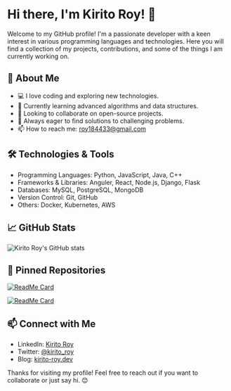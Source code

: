 # Hi there, I'm Kirito Roy! 👋

Welcome to my GitHub profile! I'm a passionate developer with a keen interest in various programming languages and technologies. Here you will find a collection of my projects, contributions, and some of the things I am currently working on.

## 🚀 About Me

- 💻 I love coding and exploring new technologies.
- 🌱 Currently learning advanced algorithms and data structures.
- 👯 Looking to collaborate on open-source projects.
- 🤔 Always eager to find solutions to challenging problems.
- 📫 How to reach me: [roy184433@gmail.com](mailto:roy184433@gmail.com)

## 🛠️ Technologies & Tools

- Programming Languages: Python, JavaScript, Java, C++
- Frameworks & Libraries: Anguler, React, Node.js, Django, Flask
- Databases: MySQL, PostgreSQL, MongoDB
- Version Control: Git, GitHub
- Others: Docker, Kubernetes, AWS

## 📈 GitHub Stats

![Kirito Roy's GitHub stats](https://github-readme-stats.vercel.app/api?username=kirito-roy&show_icons=true&theme=radical)

## 📌 Pinned Repositories

[![ReadMe Card](https://github-readme-stats.vercel.app/api/pin/?username=kirito-roy&repo=awesome-project&theme=radical)](https://github.com/kirito-roy/PawPawsy)

[![ReadMe Card](https://github-readme-stats.vercel.app/api/pin/?username=kirito-roy&repo=another-cool-project&theme=radical)](https://github.com/kirito-roy/another-cool-project)

## 📫 Connect with Me

- LinkedIn: [Kirito Roy](https://www.linkedin.com/in/kirito-roy/)
- Twitter: [@kirito_roy](https://twitter.com/kirito_roy)
- Blog: [kirito-roy.dev](https://kirito-roy.dev)

Thanks for visiting my profile! Feel free to reach out if you want to collaborate or just say hi. 😊

